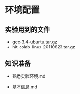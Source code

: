 # 环境配置

## 实验用到的文件

+ gcc-3.4-ubuntu.tar.gz
+ hit-oslab-linux-20110823.tar.gz

## 知识准备

+ 熟悉实验环境.md

+ 基本信息.md



